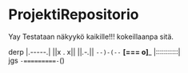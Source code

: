 # ProjektiRepositorio
 Yay Testataan näkyykö kaikille!!!
kokeillaanpa sitä.

derp
        |.-----.|
        ||x . x||
        ||_.-._||
        `--)-(--`
       __[=== o]___
      |:::::::::::|\
jgs   `-=========-`()
